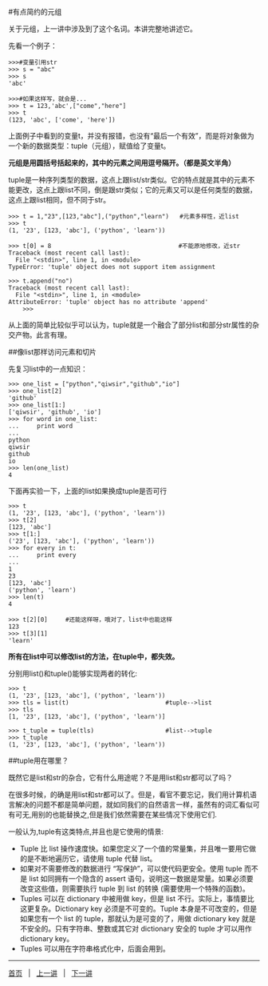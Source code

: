 #有点简约的元组

关于元组，上一讲中涉及到了这个名词。本讲完整地讲述它。

先看一个例子：

    >>>#变量引用str
    >>> s = "abc"
    >>> s
    'abc'

    >>>#如果这样写，就会是...
    >>> t = 123,'abc',["come","here"]
    >>> t
    (123, 'abc', ['come', 'here'])

上面例子中看到的变量t，并没有报错，也没有“最后一个有效”，而是将对象做为一个新的数据类型：tuple（元组），赋值给了变量t。

**元组是用圆括号括起来的，其中的元素之间用逗号隔开。（都是英文半角）**

tuple是一种序列类型的数据，这点上跟list/str类似。它的特点就是其中的元素不能更改，这点上跟list不同，倒是跟str类似；它的元素又可以是任何类型的数据，这点上跟list相同，但不同于str。

    >>> t = 1,"23",[123,"abc"],("python","learn")   #元素多样性，近list
    >>> t
    (1, '23', [123, 'abc'], ('python', 'learn'))

    >>> t[0] = 8　                                  #不能原地修改，近str
    Traceback (most recent call last):
      File "<stdin>", line 1, in <module>
    TypeError: 'tuple' object does not support item assignment

    >>> t.append("no")  
    Traceback (most recent call last):
      File "<stdin>", line 1, in <module>
    AttributeError: 'tuple' object has no attribute 'append'
        >>> 

从上面的简单比较似乎可以认为，tuple就是一个融合了部分list和部分str属性的杂交产物。此言有理。

##像list那样访问元素和切片

先复习list中的一点知识：

    >>> one_list = ["python","qiwsir","github","io"]
    >>> one_list[2]
    'github'
    >>> one_list[1:]         
    ['qiwsir', 'github', 'io']
    >>> for word in one_list:
    ...     print word
    ... 
    python
    qiwsir
    github
    io
    >>> len(one_list)
    4

下面再实验一下，上面的list如果换成tuple是否可行

    >>> t
    (1, '23', [123, 'abc'], ('python', 'learn'))
    >>> t[2]
    [123, 'abc']
    >>> t[1:]
    ('23', [123, 'abc'], ('python', 'learn'))
    >>> for every in t:
    ...     print every
    ... 
    1
    23
    [123, 'abc']
    ('python', 'learn')
    >>> len(t)
    4
    
    >>> t[2][0]     #还能这样呀，哦对了，list中也能这样
    123
    >>> t[3][1]
    'learn'

**所有在list中可以修改list的方法，在tuple中，都失效。**

分别用list()和tuple()能够实现两者的转化:

    >>> t         
    (1, '23', [123, 'abc'], ('python', 'learn'))
    >>> tls = list(t)                           #tuple-->list
    >>> tls
    [1, '23', [123, 'abc'], ('python', 'learn')]

    >>> t_tuple = tuple(tls)                    #list-->tuple
    >>> t_tuple
    (1, '23', [123, 'abc'], ('python', 'learn'))


##tuple用在哪里？

既然它是list和str的杂合，它有什么用途呢？不是用list和str都可以了吗？

在很多时候，的确是用list和str都可以了。但是，看官不要忘记，我们用计算机语言解决的问题不都是简单问题，就如同我们的自然语言一样，虽然有的词汇看似可有可无,用别的也能替换之,但是我们依然需要在某些情况下使用它们.

一般认为,tuple有这类特点,并且也是它使用的情景:

- Tuple 比 list 操作速度快。如果您定义了一个值的常量集，并且唯一要用它做的是不断地遍历它，请使用 tuple 代替 list。
- 如果对不需要修改的数据进行 “写保护”，可以使代码更安全。使用 tuple 而不是 list 如同拥有一个隐含的 assert 语句，说明这一数据是常量。如果必须要改变这些值，则需要执行 tuple 到 list 的转换 (需要使用一个特殊的函数)。
- Tuples 可以在 dictionary 中被用做 key，但是 list 不行。实际上，事情要比这更复杂。Dictionary key 必须是不可变的。Tuple 本身是不可改变的，但是如果您有一个 list 的 tuple，那就认为是可变的了，用做 dictionary key 就是不安全的。只有字符串、整数或其它对 dictionary 安全的 tuple 才可以用作 dictionary key。
- Tuples 可以用在字符串格式化中，后面会用到。

<hr>

[首页](./index.md)&nbsp;&nbsp;&nbsp;|&nbsp;&nbsp;&nbsp;[上一讲](./121.md)&nbsp;&nbsp;&nbsp;|&nbsp;&nbsp;&nbsp;[下一讲](./123.md)
